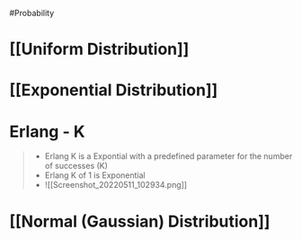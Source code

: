 #Probability 
# [[Uniform Distribution]]
# [[Exponential Distribution]]
# Erlang - K
>- Erlang K is a Expontial with a predefined parameter for the number of successes (K)
>- Erlang K of 1 is Exponential 
>- ![[Screenshot_20220511_102934.png]]
# [[Normal (Gaussian) Distribution]]